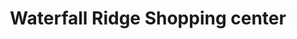 ---
title: "Waterfall Ridge Shopping center"
url: /johannesburg/waterfall-ridge-shopping-center/
shop: mall
---